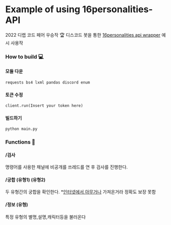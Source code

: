 # Example of using 16personalities-API
2022 디랩 코드 페어 우승작 🏆
디스코드 봇을 통한 [16personalities api wrapper](https://github.com/DevGarlic/16personalities-API) 예시 사용작
### How to build 💻
#### 모듈 다운
```python
requests bs4 lxml pandas discord enum
```
#### 토큰 수정
```python
client.run(Insert your token here)
```
#### 빌드하기
```bash
python main.py
```
### Functions 🔨
#### /검사 
명령어를 사용한 채널에 비공개를 쓰레드를 연 후 검사를 진행한다.
#### /궁합 (유형1) (유형2)
두 유형간의 궁합을 확인한다. *[인터넷에서 아무거나](https://blog.kakaocdn.net/dn/BPUqI/btrz2pZ0Akp/UqNKwHU2elkerrIrhJdhf0/img.png) 가져온거라 정확도 보장 못함
#### /정보 (유형)
특정 유형의 별명,설명,캐릭터등을 불러온다 
